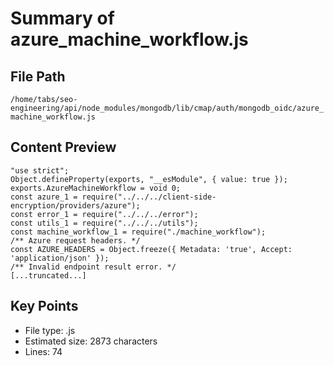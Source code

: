 # Summary of azure_machine_workflow.js
  
## File Path
`/home/tabs/seo-engineering/api/node_modules/mongodb/lib/cmap/auth/mongodb_oidc/azure_machine_workflow.js`

## Content Preview
```
"use strict";
Object.defineProperty(exports, "__esModule", { value: true });
exports.AzureMachineWorkflow = void 0;
const azure_1 = require("../../../client-side-encryption/providers/azure");
const error_1 = require("../../../error");
const utils_1 = require("../../../utils");
const machine_workflow_1 = require("./machine_workflow");
/** Azure request headers. */
const AZURE_HEADERS = Object.freeze({ Metadata: 'true', Accept: 'application/json' });
/** Invalid endpoint result error. */
[...truncated...]
```

## Key Points
- File type: .js
- Estimated size: 2873 characters
- Lines: 74
